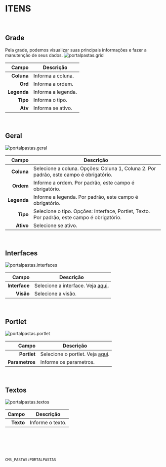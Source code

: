 # ITENS
<br>

## Grade
Pela grade, podemos visualizar suas principais informações e fazer a manutenção de seus dados.
![portalpastas.grid](https://raw.githubusercontent.com/netforcews/docs-siscom/master/geral/imagens/portalpastas.grid.png)

Campo | Descrição
--:|---
**Coluna** | Informa a coluna.
**Ord** | Informa a ordem.
**Legenda** | Informa a legenda.
**Tipo** | Informa o tipo.
**Atv** | Informa se ativo.
<br>

## Geral
![portalpastas.geral](https://raw.githubusercontent.com/netforcews/docs-siscom/master/geral/imagens/portalpastas.geral.png)

Campo | Descrição
--:|---
**Coluna** | Selecione a coluna. Opções: Coluna 1, Coluna 2. Por padrão, este campo é obrigatório.
**Ordem** | Informe a ordem. Por padrão, este campo é obrigatório.
**Legenda** | Informe a legenda. Por padrão, este campo é obrigatório.
**Tipo** | Selecione o tipo. Opções: Interface, Portlet, Texto. Por padrão, este campo é obrigatório.
**Ativo** | Selecione se ativo.
<br>

## Interfaces
![portalpastas.interfaces](https://raw.githubusercontent.com/netforcews/docs-siscom/master/geral/imagens/portalpastas.interfaces.png)

Campo | Descrição
--:|---
**Interface** | Selecione a interface. Veja [aqui](/geral/sisinterface.md).
**Visão** | Selecione a visão.
<br>

## Portlet
![portalpastas.portlet](https://raw.githubusercontent.com/netforcews/docs-siscom/master/geral/imagens/portalpastas.portlet.png)

Campo | Descrição
--:|---
**Portlet** | Selecione o portlet. Veja [aqui](/desenvolvimento/portlets.md).
**Parametros** | Informe os parametros.
<br>

## Textos
![portalpastas.textos](https://raw.githubusercontent.com/netforcews/docs-siscom/master/geral/imagens/portalpastas.textos.png)

Campo | Descrição
--:|---
**Texto** | Informe o texto.
<br>
<br>
<br>
<br>

```CMS_PASTAS:PORTALPASTAS```
